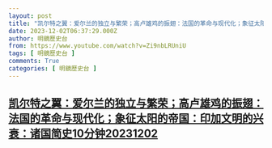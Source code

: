 ```yaml
---
layout: post
title: "凯尔特之翼：爱尔兰的独立与繁荣；高卢雄鸡的振翅：法国的革命与现代化；象征太阳的帝国：印加文明的兴衰：诸国简史10分钟20231202"
date: 2023-12-02T06:37:29.000Z
author: 明鏡歷史台
from: https://www.youtube.com/watch?v=Zi9nbLRUniU
tags: [ 明鏡歷史台 ]
comments: True
categories: [ 明鏡歷史台 ]
---
```

<!--1701499049000-->
[凯尔特之翼：爱尔兰的独立与繁荣；高卢雄鸡的振翅：法国的革命与现代化；象征太阳的帝国：印加文明的兴衰：诸国简史10分钟20231202](https://www.youtube.com/watch?v=Zi9nbLRUniU)
------

<div>

</div>
